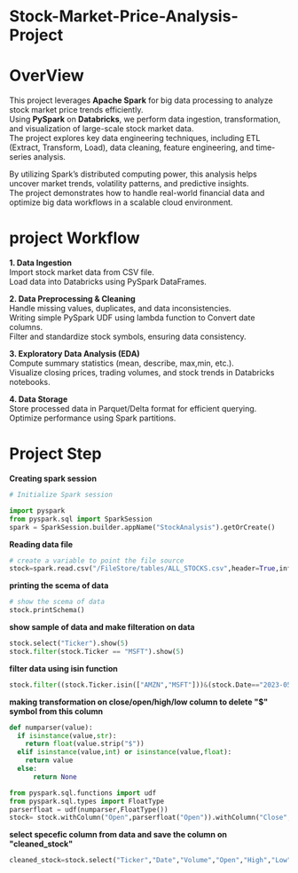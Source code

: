 # Stock-Market-Price-Analysis-Project

# OverView


This project leverages **Apache Spark** for big data processing to analyze stock market price trends efficiently.  
Using **PySpark** on **Databricks**, we perform data ingestion, transformation, and visualization of large-scale stock market data.  
The project explores key data engineering techniques, including ETL (Extract, Transform, Load), data cleaning, feature engineering, and time-series analysis.

By utilizing Spark’s distributed computing power, this analysis helps uncover market trends, volatility patterns, and predictive insights.  
The project demonstrates how to handle real-world financial data and optimize big data workflows in a scalable cloud environment.

# project Workflow  

**1. Data Ingestion**  
Import stock market data from CSV file.  
Load data into Databricks using PySpark DataFrames.  

**2. Data Preprocessing & Cleaning**  
Handle missing values, duplicates, and data inconsistencies.  
Writing simple PySpark UDF using lambda function to Convert date columns.  
Filter and standardize stock symbols, ensuring data consistency.  

**3. Exploratory Data Analysis (EDA)**   
Compute summary statistics (mean, describe, max,min, etc.).    
Visualize closing prices, trading volumes, and stock trends in Databricks notebooks.  

**4. Data Storage**  
Store processed data in Parquet/Delta format for efficient querying.  
Optimize performance using Spark partitions.  


# Project Step

**Creating spark session**

```python
# Initialize Spark session

import pyspark
from pyspark.sql import SparkSession
spark = SparkSession.builder.appName("StockAnalysis").getOrCreate()
```

**Reading data file**

```python
# create a variable to point the file source
stock=spark.read.csv("/FileStore/tables/ALL_STOCKS.csv",header=True,inferSchema=True)
```
**printing the scema of data**

```python
# show the scema of data 
stock.printSchema()
```
**show sample of data and make filteration on data**

```python
stock.select("Ticker").show(5)
stock.filter(stock.Ticker == "MSFT").show(5)
```

**filter data using isin function**

```python
stock.filter((stock.Ticker.isin(["AMZN","MSFT"]))&(stock.Date=="2023-05-31")).show()
```

**making transformation on close/open/high/low column to delete "$" symbol from this column**

```python
def numparser(value):
  if isinstance(value,str):
    return float(value.strip("$"))
  elif isinstance(value,int) or isinstance(value,float):
    return value
  else:
      return None

from pyspark.sql.functions import udf
from pyspark.sql.types import FloatType
parserfloat = udf(numparser,FloatType())
stock= stock.withColumn("Open",parserfloat("Open")).withColumn("Close",parserfloat("Close/Last")).withColumn("High",parserfloat("High")).withColumn("Low",parserfloat("Low"))

```

**select specefic column from data and save the column on "cleaned_stock"**

```python
cleaned_stock=stock.select("Ticker","Date","Volume","Open","High","Low","Close")
 ```
